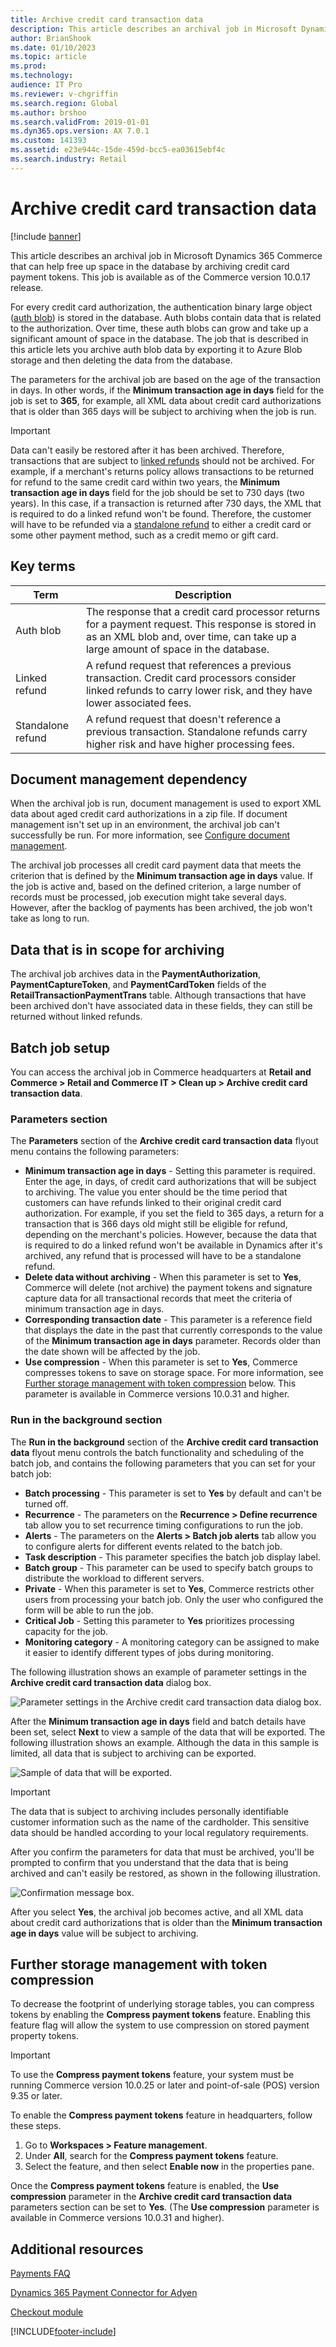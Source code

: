 ```yaml
---
title: Archive credit card transaction data
description: This article describes an archival job in Microsoft Dynamics 365 Commerce that can help free up space in the database by archiving credit card transactions.
author: BrianShook
ms.date: 01/10/2023
ms.topic: article
ms.prod: 
ms.technology: 
audience: IT Pro
ms.reviewer: v-chgriffin
ms.search.region: Global
ms.author: brshoo
ms.search.validFrom: 2019-01-01
ms.dyn365.ops.version: AX 7.0.1
ms.custom: 141393
ms.assetid: e23e944c-15de-459d-bcc5-ea03615ebf4c
ms.search.industry: Retail
---
```


# Archive credit card transaction data

[!include [banner](../includes/banner.md)]

This article describes an archival job in Microsoft Dynamics 365 Commerce that can help free up space in the database by archiving credit card payment tokens. This job is available as of the Commerce version 10.0.17 release.

For every credit card authorization, the authentication binary large object ([auth blob](#key-terms)) is stored in the database. Auth blobs contain data that is related to the authorization. Over time, these auth blobs can grow and take up a significant amount of space in the database. The job that is described in this article lets you archive auth blob data by exporting it to Azure Blob storage and then deleting the data from the database.

The parameters for the archival job are based on the age of the transaction in days. In other words, if the **Minimum transaction age in days** field for the job is set to **365**, for example, all XML data about credit card authorizations that is older than 365 days will be subject to archiving when the job is run.

> [!IMPORTANT]
> Data can't easily be restored after it has been archived. Therefore, transactions that are subject to [linked refunds](#key-terms) should not be archived. For example, if a merchant's returns policy allows transactions to be returned for refund to the same credit card within two years, the **Minimum transaction age in days** field for the job should be set to 730 days (two years). In this case, if a transaction is returned after 730 days, the XML that is required to do a linked refund won't be found. Therefore, the customer will have to be refunded via a [standalone refund](#key-terms) to either a credit card or some other payment method, such as a credit memo or gift card.

## Key terms

| Term | Description |
|---|---|
| Auth blob | The response that a credit card processor returns for a payment request. This response is stored in as an XML blob and, over time, can take up a large amount of space in the database. |
| Linked refund | A refund request that references a previous transaction. Credit card processors consider linked refunds to carry lower risk, and they have lower associated fees. |
| Standalone refund | A refund request that doesn't reference a previous transaction. Standalone refunds carry higher risk and have higher processing fees. |

## Document management dependency

When the archival job is run, document management is used to export XML data about aged credit card authorizations in a zip file. If document management isn't set up in an environment, the archival job can't successfully be run. For more information, see [Configure document management](../../fin-ops-core/fin-ops/organization-administration/configure-document-management.md).

The archival job processes all credit card payment data that meets the criterion that is defined by the **Minimum transaction age in days** value. If the job is active and, based on the defined criterion, a large number of records must be processed, job execution might take several days. However, after the backlog of payments has been archived, the job won't take as long to run.

## Data that is in scope for archiving

The archival job archives data in the **PaymentAuthorization**, **PaymentCaptureToken**, and **PaymentCardToken** fields of the **RetailTransactionPaymentTrans** table. Although transactions that have been archived don't have associated data in these fields, they can still be returned without linked refunds.

## Batch job setup

You can access the archival job in Commerce headquarters at **Retail and Commerce \> Retail and Commerce IT \> Clean up \> Archive credit card transaction data**. 

### Parameters section

The **Parameters** section of the **Archive credit card transaction data** flyout menu contains the following parameters:
  - **Minimum transaction age in days** - Setting this parameter is required. Enter the age, in days, of credit card authorizations that will be subject to archiving. The value you enter should be the time period that customers can have refunds linked to their original credit card authorization. For example, if you set the field to 365 days, a return for a transaction that is 366 days old might still be eligible for refund, depending on the merchant's policies. However, because the data that is required to do a linked refund won't be available in Dynamics after it's archived, any refund that is processed will have to be a standalone refund.
  - **Delete data without archiving** - When this parameter is set to **Yes**, Commerce will delete (not archive) the payment tokens and signature capture data for all transactional records that meet the criteria of minimum transaction age in days.
  - **Corresponding transaction date** - This parameter is a reference field that displays the date in the past that currently corresponds to the value of the **Minimum transaction age in days** parameter. Records older than the date shown will be affected by the job.
  - **Use compression** - When this parameter is set to **Yes**, Commerce compresses tokens to save on storage space. For more information, see [Further storage management with token compression](#further-storage-management-with-token-compression) below. This parameter is available in Commerce versions 10.0.31 and higher.

### Run in the background section

The **Run in the background** section of the **Archive credit card transaction data** flyout menu controls the batch functionality and scheduling of the batch job, and contains the following parameters that you can set for your batch job:

- **Batch processing** - This parameter is set to **Yes** by default and can't be turned off.
- **Recurrence** - The parameters on the **Recurrence \> Define recurrence** tab allow you to set recurrence timing configurations to run the job.
- **Alerts** - The parameters on the **Alerts \> Batch job alerts** tab allow you to configure alerts for different events related to the batch job.
- **Task description** - This parameter specifies the batch job display label.
- **Batch group** - This parameter can be used to specify batch groups to distribute the workload to different servers.
- **Private** - When this parameter is set to **Yes**, Commerce restricts other users from processing your batch job. Only the user who configured the form will be able to run the job.
- **Critical Job** - Setting this parameter to **Yes** prioritizes processing capacity for the job.
- **Monitoring category** - A monitoring category can be assigned to make it easier to identify different types of jobs during monitoring.

The following illustration shows an example of parameter settings in the **Archive credit card transaction data** dialog box.

![Parameter settings in the Archive credit card transaction data dialog box.](media/PAYMENTS/Batch1.png)

After the **Minimum transaction age in days** field and batch details have been set, select **Next** to view a sample of the data that will be exported. The following illustration shows an example. Although the data in this sample is limited, all data that is subject to archiving can be exported.

![Sample of data that will be exported.](media/PAYMENTS/Batch2.png)

> [!IMPORTANT]
> The data that is subject to archiving includes personally identifiable customer information such as the name of the cardholder. This sensitive data should be handled according to your local regulatory requirements.

After you confirm the parameters for data that must be archived, you'll be prompted to confirm that you understand that the data that is being archived and can't easily be restored, as shown in the following illustration.

![Confirmation message box.](media/PAYMENTS/Batch3.png)

After you select **Yes**, the archival job becomes active, and all XML data about credit card authorizations that is older than the **Minimum transaction age in days** value will be subject to archiving.

## Further storage management with token compression

To decrease the footprint of underlying storage tables, you can compress tokens by enabling the **Compress payment tokens** feature. Enabling this feature flag will allow the system to use compression on stored payment property tokens. 

> [!IMPORTANT]
> To use the **Compress payment tokens** feature, your system must be running Commerce version 10.0.25 or later and point-of-sale (POS) version 9.35 or later.

To enable the **Compress payment tokens** feature in headquarters, follow these steps.

1. Go to **Workspaces \> Feature management**. 
1. Under **All**, search for the **Compress payment tokens** feature.
1. Select the feature, and then select **Enable now** in the properties pane.

Once the **Compress payment tokens** feature is enabled, the **Use compression** parameter in the **Archive credit card transaction data** parameters section can be set to **Yes**. (The **Use compression** parameter is available in Commerce versions 10.0.31 and higher).

## Additional resources

[Payments FAQ](/dynamics365/unified-operations/retail/dev-itpro/payments-retail)

[Dynamics 365 Payment Connector for Adyen](adyen-connector.md?tabs=8-1-3)

[Checkout module](../add-checkout-module.md)


[!INCLUDE[footer-include](../../includes/footer-banner.md)]
